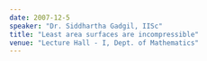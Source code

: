```yaml
---
date: 2007-12-5
speaker: "Dr. Siddhartha Gadgil, IISc"
title: "Least area surfaces are incompressible"
venue: "Lecture Hall - I, Dept. of Mathematics"
---
```


